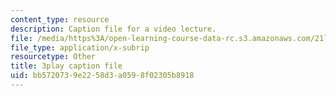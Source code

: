 ```yaml
---
content_type: resource
description: Caption file for a video lecture.
file: /media/https%3A/open-learning-course-data-rc.s3.amazonaws.com/21l-011-the-film-experience-fall-2013/bb5720739e2258d3a0598f02305b8918_j-F3Sy1nxPA.vtt
file_type: application/x-subrip
resourcetype: Other
title: 3play caption file
uid: bb572073-9e22-58d3-a059-8f02305b8918
---
```

